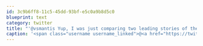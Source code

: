 ```yaml
---
id: 3c9b6ff8-11c5-45dd-93bf-e5c0a9b8d5c0
blueprint: text
category: twitter
title: "'@vsmantis Yup, I was just comparing two leading stories of the day.  I actually think we should ban fear-mongering parents!"
caption: '<span class="username username_linked">@<a href="https://twitter.com/vsmantis" title="Aaron Ritchie">vsmantis</a></span> Yup, I was just comparing two leading stories of the day.  I actually think we should ban fear-mongering parents!'
---
```

